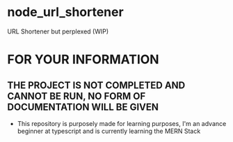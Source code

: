 # node_url_shortener
URL Shortener but perplexed (WIP)

# FOR YOUR INFORMATION
## THE PROJECT IS NOT COMPLETED AND **CANNOT BE RUN**, NO FORM OF DOCUMENTATION WILL BE GIVEN

- This repository is purposely made for learning purposes, I'm an advance beginner at typescript and is currently learning the MERN Stack
